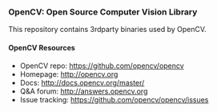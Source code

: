 ### OpenCV: Open Source Computer Vision Library

This repository contains 3rdparty binaries used by OpenCV.

#### OpenCV Resources

* OpenCV repo: <https://github.com/opencv/opencv>
* Homepage: <http://opencv.org>
* Docs: <http://docs.opencv.org/master/>
* Q&A forum: <http://answers.opencv.org>
* Issue tracking: <https://github.com/opencv/opencv/issues>
